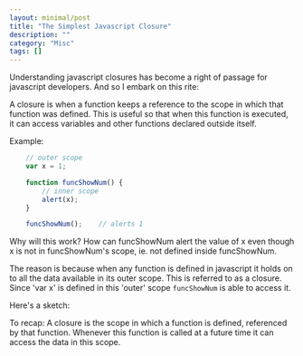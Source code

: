 ```yaml
---
layout: minimal/post
title: "The Simplest Javascript Closure"
description: ""
category: "Misc"
tags: []
---
```


Understanding javascript closures has become a right of passage for javascript developers. And so I embark on this rite:

A closure is when a function keeps a reference to the scope in which that function was defined.
This is useful so that when this function is executed, it can access variables and other functions declared outside itself.

Example:

```javascript
    // outer scope
    var x = 1;

    function funcShowNum() {
        // inner scope
        alert(x);
    }

    funcShowNum();    // alerts 1
```
Why will this work? How can funcShowNum alert the value of x even though x is not in funcShowNum's scope, ie. not defined inside funcShowNum.

The reason is because when any function is defined in javascript it holds on to all the data available in its outer scope. This is referred to as a closure.
Since 'var x' is defined in this 'outer' scope `funcShowNum` is able to access it.

Here's a sketch:

To recap:
A closure is the scope in which a function is defined, referenced by that function.
Whenever this function is called at a future time it can access the data in this scope.
